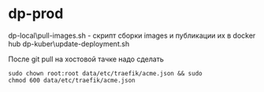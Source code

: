 # dp-prod

dp-local\pull-images.sh - скрипт сборки images и публикации их в docker hub
dp-kuber\update-deployment.sh

После git pull на хостовой тачке надо сделать

<code>sudo chown root:root data/etc/traefik/acme.json && sudo chmod 600 data/etc/traefik/acme.json</code>
